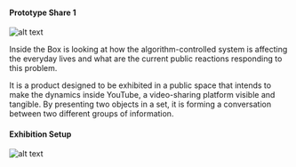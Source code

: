 #### Prototype Share 1
![alt text](Assets/ "Prototype")

Inside the Box is looking at how the algorithm-controlled system is affecting the everyday lives and what are the current public reactions responding to this problem. 

It is a product designed to be exhibited in a public space that intends to make the dynamics inside YouTube, a video-sharing platform visible and tangible. By presenting two objects in a set, it is forming a conversation between two different groups of information.

#### Exhibition Setup
![alt text](Assets/ "User Journey")


